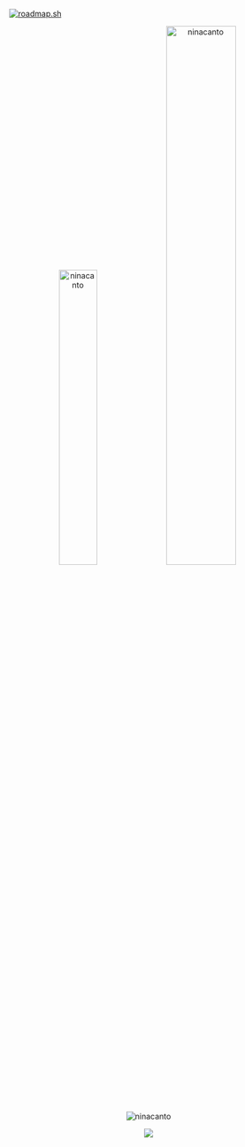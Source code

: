 [![roadmap.sh](https://roadmap.sh/card/tall/6855977ebaf1527455ea9667?variant=dark)](https://roadmap.sh)

<p align="center">
  <img width="37%" src="https://github-readme-stats.vercel.app/api/top-langs/?username=ninacanto&layout=compact&hide_border=true&langs_count=8&theme=tokyonight&bg_color=00000000&custom_title=Languages&hide=jupyter%20notebook" alt="ninacanto" />
  <img width="50%" src="https://github-readme-stats.vercel.app/api?username=ninacanto&theme=tokyonight&hide_border=true&include_all_commits=false&bg_color=00000000&show_icons=true&hide=contribs&show=reviews" alt="ninacanto" />
</p>

<!-- <p align="center"><img src="https://github-readme-streak-stats.herokuapp.com/?user=ninacanto&theme=blueberry&bg_color=00000000&hide_border=true" alt="ninacanto" /></p> -->
<p align="center"><img src="https://github-readme-streak-stats-eight.vercel.app/?user=ninacanto&theme=blueberry&bg_color=00000000&hide_border=true" alt="ninacanto" /></p>

<div align="center">
  
  [![](https://visitcount.itsvg.in/api?id=ninacanto&icon=0&color=12)](https://visitcount.itsvg.in)
  <!-- <p align="center" style="display:none;"> <img src="https://komarev.com/ghpvc/?username=ninacanto&color=blueviolet&style=flat-square" alt="Profile views" /></p> -->
</div>

<!-- <p align="center"><img width="70%" src="https://github-profile-trophy.vercel.app/?username=ninacanto" alt="ninacanto" /></p> <!-- &theme=radical&no-frame=true&no-bg=false&margin-w=4 

